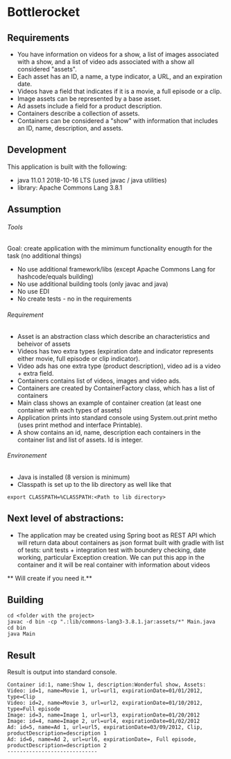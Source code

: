 # Bottlerocket

## Requirements
- You have information on videos for a show, a list of images associated with a show, and a list of video ads associated with a show all considered "assets".
- Each asset has an ID, a name, a type indicator, a URL, and an expiration date.
- Videos have a field that indicates if it is a movie, a full episode or a clip.
- Image assets can be represented by a base asset.
- Ad assets include a field for a product description.
- Containers describe a collection of assets.
- Containers can be considered a "show" with information that includes an ID, name, description, and assets.

## Development

This application is built with the following:
- java 11.0.1 2018-10-16 LTS (used javac / java utilities)
- library: Apache Commons Lang 3.8.1

## Assumption

###### Tools
Goal: create application with the mimimum functionality enougth for the task (no additional things)
- No use additional framework/libs (except Apache Commons Lang for hashcode/equals building)
- No use additional building tools (only javac and java)
- No use EDI 
- No create tests - no in the requirements 

###### Requirement

- Asset is an abstraction class which describe an characteristics and beheivor of assets
- Videos has two extra types (expiration date and indicator represents either movie, full episode or clip indicator).
- Video ads has one extra type (product description), video ad is a video + extra field.
- Containers contains list of videos, images and video ads.
- Containers are created by ContainerFactory class, which has a list of containers
- Main class shows an example of container creation (at least one container with each types of assets)
- Application prints into standard console using System.out.print metho (uses print method and interface Printable).
- A show contains an id, name, description each containers in the container list and list of assets. Id is integer. 

###### Environement
- Java is installed (8 version is minimum)
- Classpath is set up to the lib directory as well like that 
```
export CLASSPATH=%CLASSPATH:<Path to lib directory>
```
## Next level of abstractions:

- The application may be created using Spring boot as REST API which will return data about containers as json format built with gradle with list of tests: unit tests + integration test with boundery checking, date working, particular Exception creation. We can put this app in the container and it will be real container with information about videos 

** Will create if you need it.**

## Building
```
cd <folder with the project>
javac -d bin -cp ".:lib/commons-lang3-3.8.1.jar:assets/*" Main.java
cd bin
java Main
```
## Result
Result is output into standard console.
```
Container id:1, name:Show 1, description:Wonderful show, Assets:
Video: id=1, name=Movie 1, url=url1, expirationDate=01/01/2012, type=Clip
Video: id=2, name=Movie 3, url=url2, expirationDate=01/10/2012, type=Full episode
Image: id=3, name=Image 1, url=url3, expirationDate=01/20/2012
Image: id=4, name=Image 2, url=url4, expirationDate=01/02/2012
Ad: id=5, name=Ad 1, url=url5, expirationDate=03/09/2012, Clip, productDescription=description 1
Ad: id=6, name=Ad 2, url=url6, expirationDate=, Full episode, productDescription=description 2
-----------------------------
```
